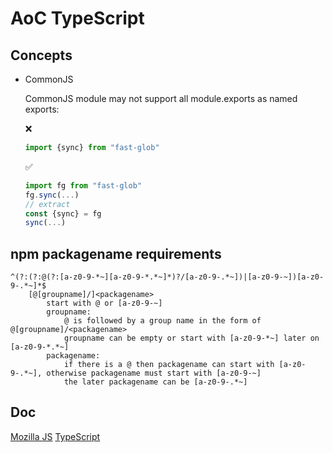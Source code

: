 # AoC TypeScript

## Concepts

- CommonJS

    CommonJS module may not support all module.exports as named exports:

    ❌

    ```js
    import {sync} from "fast-glob" 
    ```

    ✅

    ```js
    import fg from "fast-glob" 
    fg.sync(...)
    // extract
    const {sync} = fg
    sync(...) 
    ```

## npm packagename requirements

```shell
^(?:(?:@(?:[a-z0-9-*~][a-z0-9-*.*~]*)?/[a-z0-9-.*~])|[a-z0-9-~])[a-z0-9-.*~]*$
    [@[groupname]/]<packagename>
        start with @ or [a-z0-9-~]
        groupname:
            @ is followed by a group name in the form of @[groupname]/<packagename>
            groupname can be empty or start with [a-z0-9-*~] later on [a-z0-9-*.*~]
        packagename:
            if there is a @ then packagename can start with [a-z0-9-.*~], otherwise packagename must start with [a-z0-9-~]
            the later packagename can be [a-z0-9-.*~]
```

## Doc

[Mozilla JS](https://developer.mozilla.org/en-US/docs/Web/JavaScript)
[TypeScript](https://www.typescriptlang.org/docs/handbook/utility-types.html)
